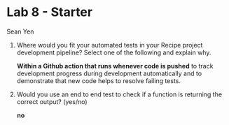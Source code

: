 # Lab 8 - Starter

Sean Yen

1. Where would you fit your automated tests in your Recipe project development pipeline? Select one of the following and explain why.

   **Within a Github action that runs whenever code is pushed** to track development progress during development automatically and to demonstrate that new code helps to resolve failing tests.

2. Would you use an end to end test to check if a function is returning the correct output? (yes/no)

   **no**
